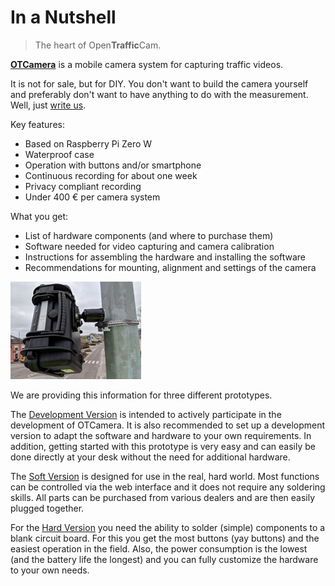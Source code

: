 # In a Nutshell

> The heart of Open**Traffic**Cam.

[**OTCamera**](https://github.com/OpenTrafficCam/OTCamera) is a mobile camera system for capturing traffic videos.

It is not for sale, but for DIY.
You don't want to build the camera yourself and preferably don't want to have anything to do with the measurement.
Well, just [write us](mailto:team@opentrafficcam.org).

Key features:

* Based on Raspberry Pi Zero W
* Waterproof case
* Operation with buttons and/or smartphone
* Continuous recording for about one week
* Privacy compliant recording
* Under 400 € per camera system

What you get:

* List of hardware components (and where to purchase them)
* Software needed for video capturing and camera calibration
* Instructions for assembling the hardware and installing the software
* Recommendations for mounting, alignment and settings of the camera

![OTCamera](OTCamera.png)

We are providing this information for three different prototypes.

The [Development Version](install/development.md) is intended to actively participate in the development of OTCamera.
It is also recommended to set up a development version to adapt the software and hardware to your own requirements.
In addition, getting started with this prototype is very easy and can easily be done directly at your desk without the need for additional hardware.

The [Soft Version](install/soft.md) is designed for use in the real, hard world.
Most functions can be controlled via the web interface and it does not require any soldering skills.
All parts can be purchased from various dealers and are then easily plugged together.

For the [Hard Version](install/hard.md) you need the ability to solder (simple) components to a blank circuit board.
For this you get the most buttons (yay buttons) and the easiest operation in the field.
Also, the power consumption is the lowest (and the battery life the longest) and you can fully customize the hardware to your own needs.

